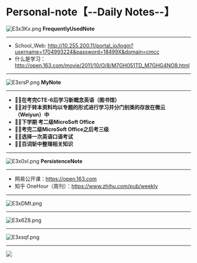 # Personal-note【--Daily Notes--】
<img src="https://s2.ax1x.com/2019/04/30/E3x3Kx.png" alt="E3x3Kx.png" border="0" /> **FrequentlyUsedNote**
<hr/>

* School_Web: http://10.255.200.11/portal_io/login?username=1704993224&password=18499X&domain=cmcc
* 什么是学习：http://open.163.com/movie/2011/10/O/8/M7GH051TD_M7GHG4NO8.html
<hr/>


<img src="https://s2.ax1x.com/2019/04/30/E3xrsP.png" alt="E3xrsP.png" border="0" /> **MyNote**
<hr/>


* 🎯🌳**在考完CTE-6后学习新概念英语（图书馆）**
* 🎯🌳**对于转本资料均以专题的形式进行学习并分门别类的存放在微云（Weiyun）中**
* 🎯🌳**下学期 考二级MicroSoft Office**
* 🎯🌳**考完二级MicroSoft Office之后考三级**
* 🎯🌳**选择一次英语口语考试**
* 🎯🌳**百词斩中整理相关知识**


<hr/>


<img src="https://s2.ax1x.com/2019/04/30/E3x0xI.png" alt="E3x0xI.png" border="0" /> **PersistenceNote**

<hr/>

* 网易公开课：https://open.163.com
* 知乎 OneHour（周刊）：https://www.zhihu.com/pub/weekly

<hr/>


<img src="https://s2.ax1x.com/2019/04/30/E3xDMt.png" alt="E3xDMt.png" border="0" />
<hr/>

<img src="https://s2.ax1x.com/2019/04/30/E3x6Z8.png" alt="E3x6Z8.png" border="0" />
<hr/>

<img src="https://s2.ax1x.com/2019/04/30/E3xsqf.png" alt="E3xsqf.png" border="0" />
<hr/>

![](https://github.com/HIROWANG/Personal-note/blob/master/lovely_.jpg)
